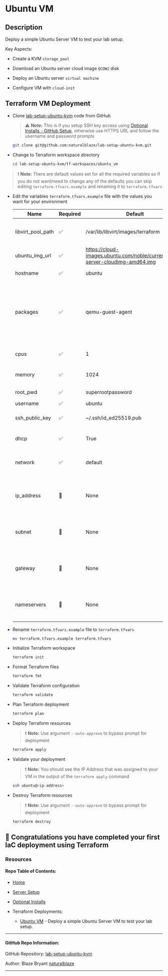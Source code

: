 # Ubuntu VM

## Description

Deploy a simple Ubuntu Server VM to test your lab setup.

Key Aspects:

- Create a KVM `storage_pool`

- Download an Ubuntu server cloud image `QCOW2` disk

- Deploy an Ubuntu server `virtual machine`

- Configure VM with `cloud-init`


## Terraform VM Deployment 

- Clone [lab-setup-ubuntu-kvm](https://github.com/naturalblaze/lab-setup-ubuntu-kvm) code from GitHub

    > :warning: **Note:** This is if you setup SSH key access using [Optional Installs - GitHub Setup](./Optional_Installs.md#github-setup), otherwise use HTTPS URL and follow the username and password prompts

    ```bash
    git clone git@github.com:naturalblaze/lab-setup-ubuntu-kvm.git
    ```

- Change to Terraform workspace directory

    ```bash
    cd lab-setup-ubuntu-kvm/tf-workspaces/ubuntu_vm
    ```

> :exclamation: **Note:** There are default values set for all the required variables so if you do not want/need to change any of the defaults you can skip editing `terraform.tfvars.example` and renaming it to `terraform.tfvars`

- Edit the variables `terraform.tfvars.example` file with the values you want for your environment

    | Name | Required | Default | Description |
    | ---- | -------- | ------- | ----------- |
    | libvirt_pool_path | ✅ | /var/lib/libvirt/images/terraform | Local path for the Libvirt storage pool to be created. |
    | ubuntu_img_url | ✅ | https://cloud-images.ubuntu.com/noble/current/noble-server-cloudimg-amd64.img | Linux URL for QCOW2 image. |
    | hostname | ✅ | ubuntu | VM hostname. |
    | packages | ✅ | qemu-guest-agent | Linux packages to install during the cloud-init configuration, `qemu-guest-agent` needed for Terraform to validate the install. |
    | cpus | ✅ | 1 | CPUs allocated to VM. |
    | memory | ✅ | 1024 | Memory allocated to VM. |
    | root_pwd | ✅ | superrootpassword | VM root password. |
    | username | ✅ | ubuntu | VM user. |
    | ssh_public_key | ✅ | ~/.ssh/id_ed25519.pub | Path to SSH Public key for user. |
    | dhcp | ✅ | True | Use DHCP for VM network config. |
    | network | ✅ | default | KVM network to use for VM network interface. |
    | ip_address | 🚫 | None | Static IP address for VM. Only needed if DHCP is set to False. |
    | subnet | 🚫 | None | CIDR Subnet mask for VM. Only needed if DHCP is set to False. |
    | gateway | 🚫 | None | Default gateway IP address. Only needed if DHCP is set to False. |
    | nameservers | 🚫 | None | List of DNS nameservers. Only needed if DHCP is set to False. |

- Rename `terraform.tfvars.example` file to `terraform.tfvars`

    ```bash
    mv terraform.tfvars.example terraform.tfvars
    ```

- Initialize Terraform workspace

    ```bash
    terraform init
    ```

- Format Terraform files

    ```bash
    terraform fmt
    ```

- Validate Terraform configuration

    ```bash
    terraform validate
    ```

- Plan Terraform deployment

    ```bash
    terraform plan
    ```

- Deploy Terraform resources

    > :exclamation: **Note:** Use argument `--auto-approve` to bypass prompt for deployment

    ```bash
    terraform apply
    ```

- Validate your deployment

    > :exclamation: **Note:** You should see the IP Address that was assigned to your VM in the output of the `terraform apply` command

    ```bash
    ssh ubuntu@<ip-address>
    ```

- Destroy Terraform resources

    > :exclamation: **Note:** Use argument `--auto-approve` to bypass prompt for deployment

    ```bash
    terraform destroy
    ```

## **🎉 Congratulations you have completed your first IaC deployment using Terraform**



### Resources

#### Repo Table of Contents:

- [Home](../../README.md)

- [Server Setup](../../Server_Setup.md)

- [Optional Installs](../../Terraform_Ubuntu_Test.md)

- Terraform Deployments:

    - [Ubuntu VM](./tf-workspaces/ubuntu_vm/Ubuntu_VM.md) - Deploy a simple Ubuntu Server VM to test your lab setup.

-----


#### GitHub Repo Information:

GitHub Repository: [lab-setup-ubuntu-kvm](https://github.com/naturalblaze/lab-setup-ubuntu-kvm)

Author: Blaze Bryant [naturalblaze](https://github.com/naturalblaze)

-----

